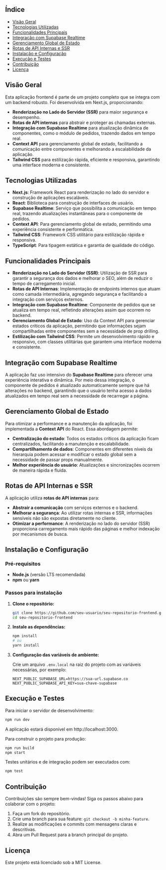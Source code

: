 ## Índice

- [Visão Geral](#visão-geral)
- [Tecnologias Utilizadas](#tecnologias-utilizadas)
- [Funcionalidades Principais](#funcionalidades-principais)
- [Integração com Supabase Realtime](#integração-com-supabase-realtime)
- [Gerenciamento Global de Estado](#gerenciamento-global-de-estado)
- [Rotas de API Internas e SSR](#rotas-de-api-internas-e-ssr)
- [Instalação e Configuração](#instalação-e-configuração)
- [Execução e Testes](#execução-e-testes)
- [Contribuição](#contribuição)
- [Licença](#licença)

## Visão Geral

Esta aplicação frontend é parte de um projeto completo que se integra com um backend robusto. Foi desenvolvida em Next.js, proporcionando:
- **Renderização no Lado do Servidor (SSR)** para maior segurança e desempenho.
- **Rotas de API internas** para abstrair e proteger as chamadas externas.
- **Integração com Supabase Realtime** para atualização dinâmica de componentes, como o módulo de pedidos, trazendo dados em tempo real.
- **Context API** para gerenciamento global de estado, facilitando a comunicação entre componentes e melhorando a escalabilidade da aplicação.
- **Tailwind CSS** para estilização rápida, eficiente e responsiva, garantindo uma interface moderna e consistente.

## Tecnologias Utilizadas

- **Next.js**: Framework React para renderização no lado do servidor e construção de aplicações escaláveis.
- **React**: Biblioteca para construção de interfaces de usuário.
- **Supabase Realtime**: Serviço que possibilita a comunicação em tempo real, trazendo atualizações instantâneas para o componente de pedidos.
- **Context API**: Para gerenciamento global de estado, permitindo uma experiência consistente e performática.
- **Tailwind CSS**: Framework CSS utilitário para estilização rápida e responsiva.
- **TypeScript**: Para tipagem estática e garantia de qualidade do código.

## Funcionalidades Principais

- **Renderização no Lado do Servidor (SSR)**: Utilização de SSR para garantir a segurança dos dados e melhorar o SEO, além de reduzir o tempo de carregamento inicial.
- **Rotas de API Internas**: Implementação de endpoints internos que atuam como camada intermediária, agregando segurança e facilitando a integração com serviços externos.
- **Integração com Supabase Realtime**: Componente de pedidos que se atualiza em tempo real, refletindo alterações assim que ocorrem no backend.
- **Gerenciamento Global de Estado**: Uso da Context API para gerenciar estados críticos da aplicação, permitindo que informações sejam compartilhadas entre componentes sem a necessidade de prop drilling.
- **Estilização com Tailwind CSS**: Permite um desenvolvimento rápido e responsivo, com classes utilitárias que garantem uma interface moderna e consistente.

## Integração com Supabase Realtime

A aplicação faz uso intensivo do **Supabase Realtime** para oferecer uma experiência interativa e dinâmica. Por meio dessa integração, o componente de pedidos é atualizado automaticamente sempre que há alterações no backend, garantindo que o usuário tenha acesso a dados atualizados em tempo real sem a necessidade de recarregar a página.

## Gerenciamento Global de Estado

Para otimizar a performance e a manutenção da aplicação, foi implementada a **Context API** do React. Essa abordagem permite:
- **Centralização do estado**: Todos os estados críticos da aplicação ficam centralizados, facilitando a manutenção e escalabilidade.
- **Compartilhamento de dados**: Componentes em diferentes níveis da hierarquia podem acessar e modificar o estado global sem a necessidade de passar props manualmente.
- **Melhor experiência do usuário**: Atualizações e sincronizações ocorrem de maneira rápida e fluida.

## Rotas de API Internas e SSR

A aplicação utiliza **rotas de API internas** para:
- **Abstrair a comunicação** com serviços externos e o backend.
- **Melhorar a segurança**: Ao utilizar rotas internas e SSR, informações sensíveis não são expostas diretamente no cliente.
- **Otimizar a performance**: A renderização no lado do servidor (SSR) proporciona carregamento mais rápido das páginas e melhor indexação por mecanismos de busca.

## Instalação e Configuração

### Pré-requisitos

- **Node.js** (versão LTS recomendada)
- **npm** ou **yarn**

### Passos para instalação

1. **Clone o repositório:**
   ```bash
   git clone https://github.com/seu-usuario/seu-repositorio-frontend.git
   cd seu-repositorio-frontend
   ```

2. **Instale as dependências:**
   ```bash
   npm install
   # ou
   yarn install
   ```

3. **Configuração das variáveis de ambiente:**

   Crie um arquivo `.env.local` na raiz do projeto com as variáveis necessárias, por exemplo:
   ```dotenv
   NEXT_PUBLIC_SUPABASE_URL=https://sua-url.supabase.co
   NEXT_PUBLIC_SUPABASE_API_KEY=sua-chave-supabase
   ```

## Execução e Testes

Para iniciar o servidor de desenvolvimento:
```bash
npm run dev
```

A aplicação estará disponível em http://localhost:3000.

Para construir o projeto para produção:
```bash
npm run build
npm start
```

Testes unitários e de integração podem ser executados com:
```bash
npm test
```

## Contribuição

Contribuições são sempre bem-vindas! Siga os passos abaixo para colaborar com o projeto:

1. Faça um fork do repositório.
2. Crie uma branch para sua feature: `git checkout -b minha-feature`.
3. Realize as modificações e commits com mensagens claras e descritivas.
4. Abra um Pull Request para a branch principal do projeto.

## Licença

Este projeto está licenciado sob a MIT License.
